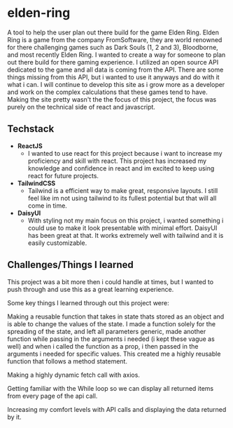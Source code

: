# elden-ring

A tool to help the user plan out there build for the game Elden Ring. Elden Ring is a game from the company FromSoftware, they are world renowned for there challenging games such as Dark Souls (1, 2 and 3), Bloodborne, and most recently Elden Ring. I wanted to create a way for someone to plan out there build for there gaming experience. I utilized an open source API dedicated to the game and all data is coming from the API. There are some things missing from this API, but i wanted to use it anyways and do with it what i can. I will continue to develop this site as i grow more as a developer and work on the complex calculations that these games tend to have.
Making the site pretty wasn't the the focus of this project, the focus was purely on the technical side of react and javascript.

## Techstack

* **ReactJS**
  * I wanted to use react for this project because i want to increase my proficiency and skill with react. This project has increased my knowledge and confidence in react and im excited to keep using react for future projects.
* **TailwindCSS**
  * Tailwind is a efficient way to make great, responsive layouts. I still feel like im not using tailwind to its fullest potential but that will all come in time. 
* **DaisyUI**
  * With styling not my main focus on this project, i wanted something i could use to make it look presentable with minimal effort. DaisyUI has been great at that. It works extremely well with tailwind and it is easily customizable.   

## Challenges/Things I learned

This project was a bit more then i could handle at times, but I wanted to push through and use this as a great learning experience.

Some key things I learned through out this project were:

Making a reusable function that takes in state thats stored as an object and is able to change the values of the state. I made a function solely for the spreading of the state, and left all parameters generic, made another function while passing in the arguments i needed (i kept these vague as well)
and when i called the function as a prop, i then passed in the arguments i needed for specific values. This created me a highly reusable function that follows a method statement.

Making a highly dynamic fetch call with axios.

Getting familiar with the While loop so we can display all returned items from every page of the api call.

Increasing my comfort levels with API calls and displaying the data returned by it.